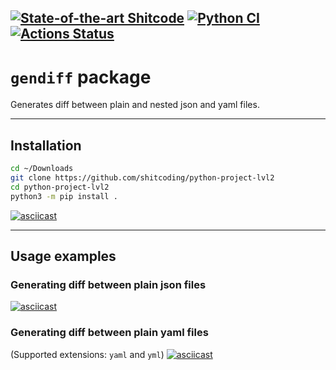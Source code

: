 [![State-of-the-art Shitcode](https://img.shields.io/static/v1?label=State-of-the-art&message=Shitcode&color=7B5804)](https://github.com/trekhleb/state-of-the-art-shitcode)
[![Python CI](https://github.com/shitcoding/python-project-lvl2/actions/workflows/pyci.yml/badge.svg)](https://github.com/shitcoding/python-project-lvl2/actions/workflows/pyci.yml)
[![Actions Status](https://github.com/shitcoding/python-project-lvl2/workflows/hexlet-check/badge.svg)](https://github.com/shitcoding/python-project-lvl2/actions)
---
# `gendiff` package
Generates diff between plain and nested json and yaml files.

---
## Installation

```sh
cd ~/Downloads
git clone https://github.com/shitcoding/python-project-lvl2
cd python-project-lvl2
python3 -m pip install .
```

[![asciicast](https://asciinema.org/a/pvIiwMpNWbkjgGaZQ1SEHljHv.svg)](https://asciinema.org/a/pvIiwMpNWbkjgGaZQ1SEHljHv)

---
## Usage examples
### Generating diff between plain json files
[![asciicast](https://asciinema.org/a/cIUjY8AHs4XfPRDEms5CAGw3Q.svg)](https://asciinema.org/a/cIUjY8AHs4XfPRDEms5CAGw3Q)

### Generating diff between plain yaml files
(Supported extensions: `yaml` and `yml`)
[![asciicast](https://asciinema.org/a/DlX2MKX6RdWGJTNwH3giTr5Mn.svg)](https://asciinema.org/a/DlX2MKX6RdWGJTNwH3giTr5Mn)
